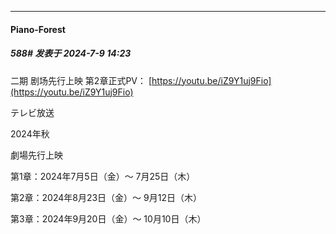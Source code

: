 ﻿
*****

####  Piano-Forest  
##### 588#       发表于 2024-7-9 14:23

二期 剧场先行上映 第2章正式PV：
[https://youtu.be/iZ9Y1uj9Fio](https://youtu.be/iZ9Y1uj9Fio)

テレビ放送

2024年秋

劇場先行上映

第1章：2024年7月5日（金）～ 7月25日（木）

第2章：2024年8月23日（金）～ 9月12日（木）

第3章：2024年9月20日（金）～ 10月10日（木）


